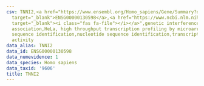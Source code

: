 ```yaml
---
csv: TNNI2,<a href="https://www.ensembl.org/Homo_sapiens/Gene/Summary?db=core;g=ENSG00000130598"
  target="_blank">ENSG00000130598</a>,<a href="https://www.ncbi.nlm.nih.gov/pubmed/17216044"
  target="_blank"><i class="fas fa-file"></i></a>",genetic interference,functional
  association,HeLa, high throughput transcription profiling by microarray,nucleotide
  sequence identification,nucleotide sequence identification,transcriptional regulation,up-regulates
  activity
data_alias: TNNI2
data_id: ENSG00000130598
data_numevidence: 1
data_species: Homo sapiens
data_taxid: '9606'
title: TNNI2
---
```

